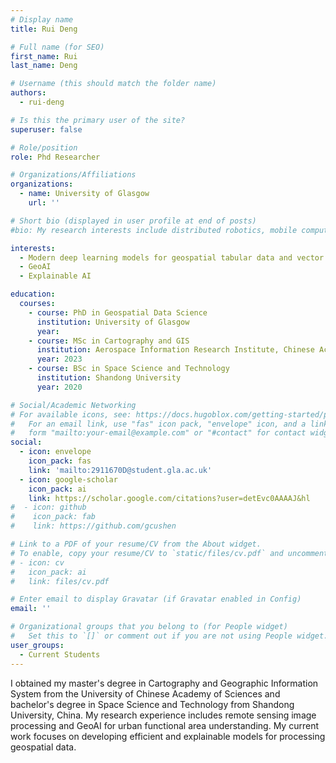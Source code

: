 ```yaml
---
# Display name
title: Rui Deng

# Full name (for SEO)
first_name: Rui
last_name: Deng

# Username (this should match the folder name)
authors:
  - rui-deng

# Is this the primary user of the site?
superuser: false

# Role/position
role: Phd Researcher

# Organizations/Affiliations
organizations:
  - name: University of Glasgow
    url: ''

# Short bio (displayed in user profile at end of posts)
#bio: My research interests include distributed robotics, mobile computing and programmable matter.

interests:
  - Modern deep learning models for geospatial tabular data and vector data
  - GeoAI
  - Explainable AI

education:
  courses:
    - course: PhD in Geospatial Data Science
      institution: University of Glasgow
      year: 
    - course: MSc in Cartography and GIS
      institution: Aerospace Information Research Institute, Chinese Academy of Sciences
      year: 2023
    - course: BSc in Space Science and Technology
      institution: Shandong University
      year: 2020

# Social/Academic Networking
# For available icons, see: https://docs.hugoblox.com/getting-started/page-builder/#icons
#   For an email link, use "fas" icon pack, "envelope" icon, and a link in the
#   form "mailto:your-email@example.com" or "#contact" for contact widget.
social:
  - icon: envelope
    icon_pack: fas
    link: 'mailto:2911670D@student.gla.ac.uk'
  - icon: google-scholar
    icon_pack: ai
    link: https://scholar.google.com/citations?user=detEvc0AAAAJ&hl
#  - icon: github
#    icon_pack: fab
#    link: https://github.com/gcushen

# Link to a PDF of your resume/CV from the About widget.
# To enable, copy your resume/CV to `static/files/cv.pdf` and uncomment the lines below.
# - icon: cv
#   icon_pack: ai
#   link: files/cv.pdf

# Enter email to display Gravatar (if Gravatar enabled in Config)
email: ''

# Organizational groups that you belong to (for People widget)
#   Set this to `[]` or comment out if you are not using People widget.
user_groups:
  - Current Students
---
```


I obtained my master's degree in Cartography and Geographic Information System from the University of Chinese Academy of Sciences and bachelor's degree in Space Science and Technology from Shandong University, China. My research experience includes remote sensing image processing and GeoAI for urban functional area understanding. My current work focuses on developing efficient and explainable models for processing geospatial data.
